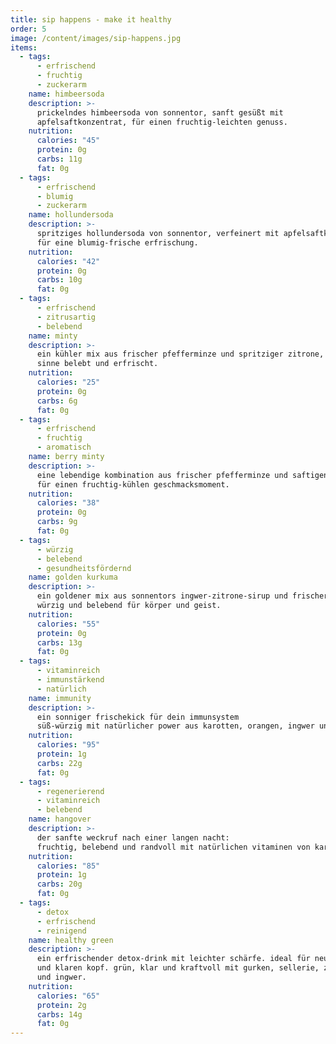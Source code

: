 ```yaml
---
title: sip happens - make it healthy
order: 5
image: /content/images/sip-happens.jpg
items:
  - tags:
      - erfrischend
      - fruchtig
      - zuckerarm
    name: himbeersoda
    description: >-
      prickelndes himbeersoda von sonnentor, sanft gesüßt mit
      apfelsaftkonzentrat, für einen fruchtig-leichten genuss.
    nutrition:
      calories: "45"
      protein: 0g
      carbs: 11g
      fat: 0g
  - tags:
      - erfrischend
      - blumig
      - zuckerarm
    name: hollundersoda
    description: >-
      spritziges hollundersoda von sonnentor, verfeinert mit apfelsaftkonzentrat,
      für eine blumig-frische erfrischung.
    nutrition:
      calories: "42"
      protein: 0g
      carbs: 10g
      fat: 0g
  - tags:
      - erfrischend
      - zitrusartig
      - belebend
    name: minty
    description: >-
      ein kühler mix aus frischer pfefferminze und spritziger zitrone, der die
      sinne belebt und erfrischt.
    nutrition:
      calories: "25"
      protein: 0g
      carbs: 6g
      fat: 0g
  - tags:
      - erfrischend
      - fruchtig
      - aromatisch
    name: berry minty
    description: >-
      eine lebendige kombination aus frischer pfefferminze und saftigen beeren,
      für einen fruchtig-kühlen geschmacksmoment.
    nutrition:
      calories: "38"
      protein: 0g
      carbs: 9g
      fat: 0g
  - tags:
      - würzig
      - belebend
      - gesundheitsfördernd
    name: golden kurkuma
    description: >-
      ein goldener mix aus sonnentors ingwer-zitrone-sirup und frischer kurkuma,
      würzig und belebend für körper und geist.
    nutrition:
      calories: "55"
      protein: 0g
      carbs: 13g
      fat: 0g
  - tags:
      - vitaminreich
      - immunstärkend
      - natürlich
    name: immunity
    description: >-
      ein sonniger frischekick für dein immunsystem
      süß-würzig mit natürlicher power aus karotten, orangen, ingwer und kurkuma.
    nutrition:
      calories: "95"
      protein: 1g
      carbs: 22g
      fat: 0g
  - tags:
      - regenerierend
      - vitaminreich
      - belebend
    name: hangover
    description: >-
      der sanfte weckruf nach einer langen nacht:
      fruchtig, belebend und randvoll mit natürlichen vitaminen von karotten, äpfel, zitrone, rote beete und ingwer.
    nutrition:
      calories: "85"
      protein: 1g
      carbs: 20g
      fat: 0g
  - tags:
      - detox
      - erfrischend
      - reinigend
    name: healthy green
    description: >-
      ein erfrischender detox-drink mit leichter schärfe. ideal für neue energie
      und klaren kopf. grün, klar und kraftvoll mit gurken, sellerie, zitrone
      und ingwer.
    nutrition:
      calories: "65"
      protein: 2g
      carbs: 14g
      fat: 0g
---
```

